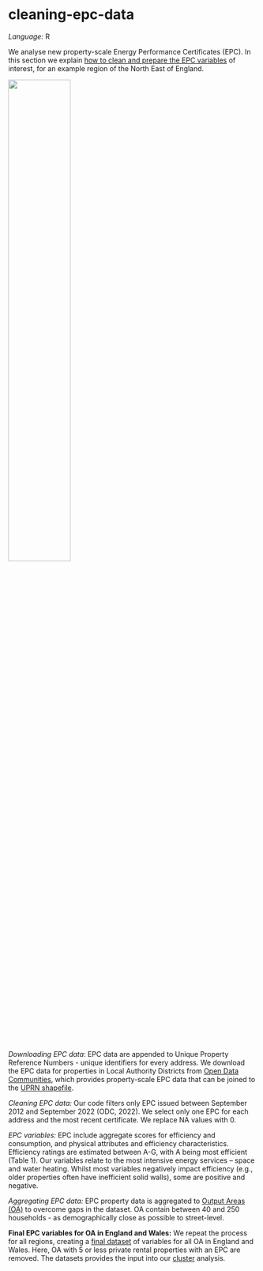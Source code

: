 # cleaning-epc-data

*Language:* R

We analyse new property-scale Energy Performance Certificates (EPC). In this section we explain [how to clean and prepare the EPC variables](https://github.com/CaitHRobinson/private-rental-efficiency/blob/main/clean/clean-code.r) of interest, for an example region of the North East of England. 

<img src="https://github.com/user-attachments/assets/323e2039-d2e7-4620-81af-7505d7c51d28" width=50% height=50%>


*Downloading EPC data*: EPC data are appended to Unique Property Reference Numbers - unique identifiers for every address. We download the EPC data for properties in Local Authority Districts from [Open Data Communities](https://epc.opendatacommunities.org/), which provides property-scale EPC data that can be joined to the [UPRN shapefile](https://osdatahub.os.uk/downloads/open/OpenUPRN).

*Cleaning EPC data:* Our code filters only EPC issued between September 2012 and September 2022 (ODC, 2022). We select only one EPC for each address and the most recent certificate. We replace NA values with 0.

*EPC variables:* EPC include aggregate scores for efficiency and consumption, and physical attributes and efficiency characteristics. Efficiency ratings are estimated between A-G, with A being most efficient (Table 1). Our variables relate to the most intensive energy services – space and water heating. Whilst most variables negatively impact efficiency (e.g., older properties often have inefficient solid walls), some are positive and negative.

*Aggregating EPC data:* EPC property data is aggregated to [Output Areas (OA)](https://www.ons.gov.uk/methodology/geography/ukgeographies/censusgeographies/census2021geographies) to overcome gaps in the dataset. OA contain between 40 and 250 households - as demographically close as possible to street-level. 

**Final EPC variables for OA in England and Wales:** We repeat the process for all regions, creating a [final dataset](https://github.com/CaitHRobinson/private-rental-efficiency/blob/main/clean/PRS_EPC_OA_counts_over5.zip) of variables for all OA  in England and Wales. Here, OA with 5 or less private rental properties with an EPC are removed. The datasets provides the input into our [cluster](https://github.com/CaitHRobinson/private-rental-efficiency/edit/main/cluster) analysis.

